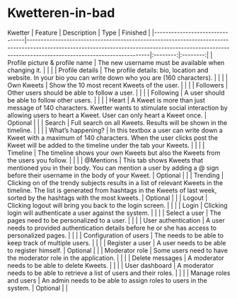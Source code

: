 # Kwetteren-in-bad
Kwetter
| Feature                        | Description                                                                                                                                                                                           |   Type   | Finished |
|--------------------------------|-------------------------------------------------------------------------------------------------------------------------------------------------------------------------------------------------------|:--------:|:--------:|
| Profile picture & profile name | The new username must be available when changing it.                                                                                                                                                  |          |          |
| Profile details                | The profile details: bio, location and website. In your bio you can write down who you are (160 characters).                                                                                          |          |          |
| Own Kweets                     | Show the 10 most recent Kweets of the user.                                                                                                                                                           |          |          |
| Followers                      | Other users should be able to follow a user.                                                                                                                                                          |          |          |
| Following                      | A user should be able to follow other users.                                                                                                                                                          |          |          |
| Heart                          | A Kweet is more than just message of 140 characters. Kwetter wants to stimulate social interaction by allowing users to heart a Kweet. User can only heart a Kweet once.                              | Optional |          |
| Search                         | Full search on all Kweets. Results will be shown in the timeline.                                                                                                                                     |          |          |
| What’s happening?              | In this textbox a user can write down a Kweet with a maximum of 140 characters. When the user clicks post the Kweet will be added to the timeline under the tab your Kweets.                          |          |          |
| Timeline                       | The timeline shows your own Kweets but also the Kweets from the users you follow.                                                                                                                     |          |          |
| @Mentions                      | This tab shows Kweets that mentioned you in their body. You can mention a user by adding a @ sign before their username in the body of your Kweet.                                                    | Optional |          |
| Trending                       | Clicking on of the trendy subjects results in a list of relevant Kweets in the timeline. The list is generated from hashtags in the Kweets of last week, sorted by the hashtags with the most kweets. | Optional |          |
| Logout                         | Clicking logout will bring you back to the login screen.                                                                                                                                              |          |          |
| Login                          | Clicking login will authenticate a user against the system.                                                                                                                                           |          |          |
| Select a user                  | The pages need to be personalized to a user.                                                                                                                                                          |          |          |
| User authentication            | A user needs to provided authentication details before he or she has access to personalized pages.                                                                                                    |          |          |
| Configuration of users         | The needs to be able to keep track of multiple users.                                                                                                                                                 |          |          |
| Register a user                | A user needs to be able to register himself.                                                                                                                                                          | Optional |          |
| Moderator role                 | Some users need to have the moderator role in the application.                                                                                                                                        |          |          |
| Delete messages                | A moderator needs to be able to delete Kweets.                                                                                                                                                        |          |          |
| User dashboard                 | A moderator needs to be able to retrieve a list of users and their roles.                                                                                                                             |          |          |
| Manage roles and users         | An admin needs to be able to assign roles to users in the system.                                                                                                                                     | Optional |          |
